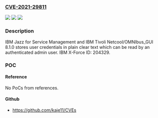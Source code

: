 ### [CVE-2021-29811](https://cve.mitre.org/cgi-bin/cvename.cgi?name=CVE-2021-29811)
![](https://img.shields.io/static/v1?label=Product&message=Tivoli%20Netcool%2FOMNIbus&color=blue)
![](https://img.shields.io/static/v1?label=Version&message=n%2Fa&color=blue)
![](https://img.shields.io/static/v1?label=Vulnerability&message=Obtain%20Information&color=brighgreen)

### Description

IBM Jazz for Service Management and IBM Tivoli Netcool/OMNIbus_GUI 8.1.0 stores user credentials in plain clear text which can be read by an authenticated admin user. IBM X-Force ID: 204329.

### POC

#### Reference
No PoCs from references.

#### Github
- https://github.com/kaje11/CVEs

